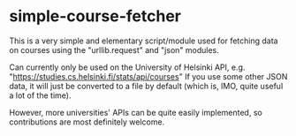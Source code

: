 # simple-course-fetcher

This is a very simple and elementary script/module used for fetching data on courses
using the "urllib.request" and "json" modules.

Can currently only be used  on the University of Helsinki API,
e.g. "https://studies.cs.helsinki.fi/stats/api/courses"
If you use some other JSON data, it will just be converted to a file by default
(which is, IMO, quite useful a lot of the time).

However, more universities' APIs can be quite easily implemented,
so contributions are most definitely welcome.
